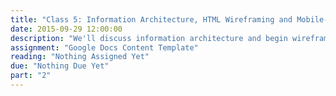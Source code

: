 ```yaml
---
title: "Class 5: Information Architecture, HTML Wireframing and Mobile-First Design"
date: 2015-09-29 12:00:00
description: "We'll discuss information architecture and begin wireframing using HTML.  We'll discuss why designing mobile-first is important.  We'll also have a special guest speaker in class!"
assignment: "Google Docs Content Template"
reading: "Nothing Assigned Yet"
due: "Nothing Due Yet"
part: "2"
---
```


